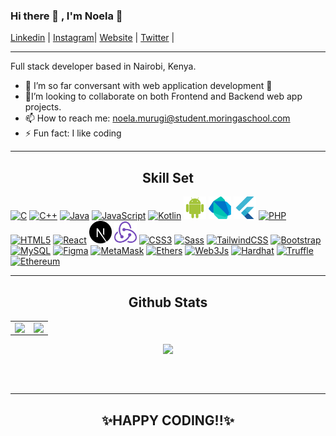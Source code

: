 ### Hi there 👋 , I'm Noela 🙂



[Linkedin](https://www.linkedin.com/in/) |
[Instagram](https://instagram.com)|
[Website](https://noela.com/) |
[Twitter](https://twitter.com/) |

---


Full stack developer based in Nairobi, Kenya.

- 🌱 I’m so far conversant with web application development 👯
- 📝I’m looking to collaborate on both Frontend and Backend web app projects.
- 📫 How to reach me: noela.murugi@student.moringaschool.com 
- ⚡ Fun fact: I like coding 


---
<h2 align="center">Skill Set</h2>

<p align="left">
<!-- C --> <a href="https://docs.microsoft.com/en-us/cpp/?view=msvc-170" target="_blank" rel="noreferrer"><img src="https://raw.githubusercontent.com/danielcranney/readme-generator/main/public/icons/skills/c-colored.svg" width="36" height="36" alt="C" title="C" /></a>
  
<!-- C++ --> <a href="https://docs.microsoft.com/en-us/cpp/?view=msvc-170" target="_blank" rel="noreferrer"><img src="https://raw.githubusercontent.com/danielcranney/readme-generator/main/public/icons/skills/cplusplus-colored.svg" width="36" height="36" alt="C++" title="C++" /></a>
  
<!-- Java --> <a href="https://www.oracle.com/java/" target="_blank" rel="noreferrer"><img src="https://raw.githubusercontent.com/danielcranney/readme-generator/main/public/icons/skills/java-colored.svg" width="36" height="36" alt="Java" title="Java" /></a>
  
<!-- JS --> <a href="https://developer.mozilla.org/en-US/docs/Web/JavaScript" target="_blank" rel="noreferrer"><img src="https://raw.githubusercontent.com/danielcranney/readme-generator/main/public/icons/skills/javascript-colored.svg" width="36" height="36" alt="JavaScript" title="JavaScript" /></a>
  
<!-- Kotlin --> <a href="https://kotlinlang.org/" target="_blank" rel="noreferrer"><img src="https://raw.githubusercontent.com/danielcranney/readme-generator/main/public/icons/skills/kotlin-colored.svg" width="36" height="36" alt="Kotlin" title="Kotlin" /></a>
  
<!-- Android --> <a href="https://www.android.com/" target="_blank" rel="noreferrer"><img src="https://github.com/devicons/devicon/blob/master/icons/android/android-plain.svg" width="36" height="36" alt="Android" title="Android" /></a>
  
<!-- Dart --> <a href="https://dart.dev/" target="_blank" rel="noreferrer"><img src="https://github.com/devicons/devicon/blob/master/icons/dart/dart-original.svg" width="36" height="36" alt="Dart" title="Dart" /></a>
  
<!-- Flutter --> <a href="https://flutter.dev/" target="_blank" rel="noreferrer"><img src="https://github.com/devicons/devicon/blob/master/icons/flutter/flutter-original.svg" width="36" height="36" alt="Flutter" title="Flutter" /></a>
  
<!-- PHP --> <a href="https://www.php.net/" target="_blank" rel="noreferrer"><img src="https://raw.githubusercontent.com/danielcranney/readme-generator/main/public/icons/skills/php-colored.svg" width="36" height="36" alt="PHP" title="PHP" /></a>
  
<!-- HTML5 --> <a href="https://developer.mozilla.org/en-US/docs/Glossary/HTML5" target="_blank" rel="noreferrer"><img src="https://raw.githubusercontent.com/danielcranney/readme-generator/main/public/icons/skills/html5-colored.svg" width="36" height="36" alt="HTML5" title="HTML5"/></a>
  
<!-- React --> <a href="https://reactjs.org/" target="_blank" rel="noreferrer"><img src="https://raw.githubusercontent.com/danielcranney/readme-generator/main/public/icons/skills/react-colored.svg" width="36" height="36" alt="React" title="React" /></a>

<!-- Next --> <a href="https://nextjs.org/" target="_blank" rel="noreferrer"><img src="https://raw.githubusercontent.com/devicons/devicon/master/icons/nextjs/nextjs-original.svg" width="36" height="36" alt="React" title="NextJs" /></a>

<!--Redux --> <a href="https://redux.js.org" target="_blank" rel="noreferrer"><img src="https://github.com/devicons/devicon/blob/master/icons/redux/redux-original.svg" width="36" height="36" alt="Redux" title="Redux" /></a>
  
<!-- CSS3 --> <a href="https://www.w3.org/TR/CSS/#css" target="_blank" rel="noreferrer"><img src="https://raw.githubusercontent.com/danielcranney/readme-generator/main/public/icons/skills/css3-colored.svg" width="36" height="36" alt="CSS3" title="CSS3" /></a>
  
<!-- SASS --> <a href="https://sass-lang.com/" target="_blank" rel="noreferrer"><img src="https://raw.githubusercontent.com/danielcranney/readme-generator/main/public/icons/skills/sass-colored.svg" width="36" height="36" alt="Sass"  title="Sass" /></a>
  
<!-- TailWindCSS --> <a href="https://tailwindcss.com/" target="_blank" rel="noreferrer"><img src="https://raw.githubusercontent.com/danielcranney/readme-generator/main/public/icons/skills/tailwindcss-colored.svg" width="36" height="36" alt="TailwindCSS" title="TailwindCSS" /></a>
  
<!-- Bootstrap --> <a href="https://getbootstrap.com/" target="_blank" rel="noreferrer"><img src="https://raw.githubusercontent.com/danielcranney/readme-generator/main/public/icons/skills/bootstrap-colored.svg" width="36" height="36" alt="Bootstrap" title="Bootstrap" /></a>
  
<!-- MySQL --> <a href="https://www.mysql.com/" target="_blank" rel="noreferrer"><img src="https://raw.githubusercontent.com/danielcranney/readme-generator/main/public/icons/skills/mysql-colored.svg" width="36" height="36" alt="MySQL" title="MySQL" /></a>

<!-- Figma --> <a href="https://www.figma.com/" target="_blank" rel="noreferrer"><img src="https://raw.githubusercontent.com/danielcranney/readme-generator/main/public/icons/skills/figma-colored.svg" width="36" height="36" alt="Figma" title="Figma" /></a>
  
<!-- MetaMask --> <a href="https://metamask.io/" target="_blank" rel="noreferrer"><img src="https://raw.githubusercontent.com/danielcranney/readme-generator/main/public/icons/skills/metamask-colored.svg" width="36" height="36" alt="MetaMask" title="MetaMask" /></a>
  
<!-- Ethers --> <a href="https://ethers.io" target="_blank" rel="noreferrer"><img src="https://raw.githubusercontent.com/danielcranney/readme-generator/main/public/icons/skills/ethers-colored.svg" width="36" height="36" alt="Ethers" title="Ethers" /></a>
  
<!-- Web3Js --> <a href="https://web3js.readthedocs.io/en/v1.7.1/#" target="_blank" rel="noreferrer"><img src="https://raw.githubusercontent.com/danielcranney/readme-generator/main/public/icons/skills/web3js-colored.svg" width="36" height="36" alt="Web3Js" title="Web3Js" /></a>
  
<!-- Hardhard --> <a href="https://hardhat.org/" target="_blank" rel="noreferrer"><img src="https://raw.githubusercontent.com/danielcranney/readme-generator/main/public/icons/skills/hardhat-colored.svg" width="36" height="36" alt="Hardhat" title="Hardhat" /></a>
  
<!-- Truffle --> <a href="https://trufflesuite.com" target="_blank" rel="noreferrer"><img src="https://raw.githubusercontent.com/danielcranney/readme-generator/main/public/icons/skills/truffle-colored.svg" width="36" height="36" alt="Truffle" title="Truffle" /></a>
  
<!-- Ethereum --> <a href="https://ethereum.org/en/" target="_blank" rel="noreferrer"><img src="https://raw.githubusercontent.com/danielcranney/readme-generator/main/public/icons/skills/ethereum-colored.svg" width="36" height="36" alt="Ethereum" title="Ethereum" /></a>



---

<h2 align="center">Github Stats</h2>

<!--
<a href="https://readme-stats-cfgj2cxdy.vercel.app/api?username=Noela-Murugia&count_private=true&show_icons=true&theme=cobalt">
  <img  align="left" src = "https://github-readme-streak-stats.herokuapp.com/?user=Noela-Murugi&">
</a>

</a>

<figure><embed src="https://wakatime.com/share/@db874fdf-0144-4a83-9b0b-c8f5e72791c5/acdcb4a7-0b2d-47d3-bd36-7314ca7dc374.svg"></embed></figure>
-->


<!--   [![Anurag's GitHub stats](https://github-readme-stats.vercel.app/api?username=Noela-Murugi&show_icons=true&theme=tokyonight)](https://github.com/anuraghazra/github-readme-stats) -->
<!--   [![Top Langs](https://github-readme-stats.vercel.app/api/top-langs/?username=Noela-Murugi&langs_count=8&layout=compact&theme=tokyonight)](https://github.com/anuraghazra/github-readme-stats) -->
<table>
  <tr>
    <td>
      <!--Stats-->
      <img align="left" src="https://github-readme-stats.vercel.app/api?username=Noela-Murugi&show_icons=true&count_private=true&theme=tokyonight"/>
    </td>
    <td>
      <!--Languages -->
      <img align="left" src="https://github-readme-streak-stats.herokuapp.com/?user=Noela-Murugi&show_icons=true&locale=en&layout=compact&theme=tokyonight"/>
    </td>
  </tr>
</table>
   
<p align="center">
  <!--Streak-->
  <img align="top" src="https://github-readme-stats.vercel.app/api/top-langs/?username=Noela-Murugi&langs_count=8&layout=compact&theme=tokyonight"/>
</p>

<br />

<br />

---
<h2 align="center">✨HAPPY CODING!!✨</h2>

